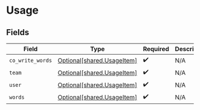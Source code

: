 # Usage


## Fields

| Field                                                              | Type                                                               | Required                                                           | Description                                                        |
| ------------------------------------------------------------------ | ------------------------------------------------------------------ | ------------------------------------------------------------------ | ------------------------------------------------------------------ |
| `co_write_words`                                                   | [Optional[shared.UsageItem]](undefined/models/shared/usageitem.md) | :heavy_check_mark:                                                 | N/A                                                                |
| `team`                                                             | [Optional[shared.UsageItem]](undefined/models/shared/usageitem.md) | :heavy_check_mark:                                                 | N/A                                                                |
| `user`                                                             | [Optional[shared.UsageItem]](undefined/models/shared/usageitem.md) | :heavy_check_mark:                                                 | N/A                                                                |
| `words`                                                            | [Optional[shared.UsageItem]](undefined/models/shared/usageitem.md) | :heavy_check_mark:                                                 | N/A                                                                |